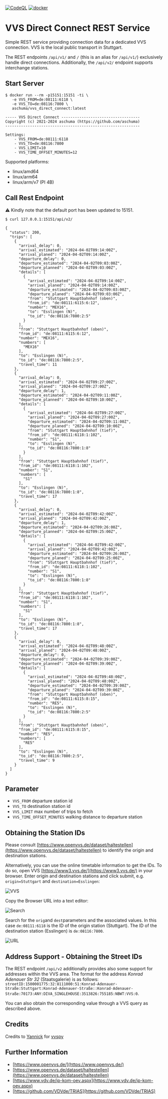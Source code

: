 [![CodeQL](https://github.com/aschuma/vvs_direct_connect/actions/workflows/codeql-analysis.yml/badge.svg)](https://github.com/aschuma/vvs_direct_connect/actions/workflows/codeql-analysis.yml) [![docker](https://github.com/aschuma/vvs_direct_connect/actions/workflows/docker.yml/badge.svg)](https://github.com/aschuma/vvs_direct_connect/actions/workflows/docker.yml)


# VVS Direct Connect REST Service
Simple REST service providing connection data for a dedicated VVS connection. VVS is the local public transport in Stuttgart. 

The REST endpoints `/api/v1/` and `/` (this is an alias for `/api/v1/`) exclusively handle direct connections. Additionally, the `/api/v2/` endpoint supports interchange stations.

## Start Server
```shell
$ docker run --rm -p15151:15151 -ti \
   -e VVS_FROM=de:08111:6118 \
   -e VVS_TO=de:08116:7800 \
   aschuma/vvs_direct_connect:latest

----- VVS Direct Connect -----------------------------------
Copyright (c) 2021-2024 aschuma (https://github.com/aschuma)
------------------------------------------------------------

Settings:
	- VVS_FROM=de:08111:6118
	- VVS_TO=de:08116:7800
	- VVS_LIMIT=10
	- VVS_TIME_OFFSET_MINUTES=12

```

Supported platforms:

* linux/amd64
* linux/arm64
* linux/arm/v7 (PI 4B)

## Call Rest Endpoint

⚠️ Kindly note that the default port has been updated to 15151.

```shell
$ curl 127.0.0.1:15151/api/v2/

{
  "status": 200,
  "trips": [
    {
      "arrival_delay": 0,
      "arrival_estimated": "2024-04-02T09:14:00Z",
      "arrival_planed": "2024-04-02T09:14:00Z",
      "departure_delay": 0,
      "departure_estimated": "2024-04-02T09:03:00Z",
      "departure_planned": "2024-04-02T09:03:00Z",
      "details": [
        {
          "arrival_estimated": "2024-04-02T09:14:00Z",
          "arrival_planed": "2024-04-02T09:14:00Z",
          "departure_estimated": "2024-04-02T09:03:00Z",
          "departure_planed": "2024-04-02T09:03:00Z",
          "from": "Stuttgart Hauptbahnhof (oben)",
          "from_id": "de:08111:6115:6:12",
          "number": "MEX16",
          "to": "Esslingen (N)",
          "to_id": "de:08116:7800:2:5"
        }
      ],
      "from": "Stuttgart Hauptbahnhof (oben)",
      "from_id": "de:08111:6115:6:12",
      "number": "MEX16",
      "numbers": [
        "MEX16"
      ],
      "to": "Esslingen (N)",
      "to_id": "de:08116:7800:2:5",
      "travel_time": 11
    },
    {
      "arrival_delay": 0,
      "arrival_estimated": "2024-04-02T09:27:00Z",
      "arrival_planed": "2024-04-02T09:27:00Z",
      "departure_delay": 1,
      "departure_estimated": "2024-04-02T09:11:00Z",
      "departure_planned": "2024-04-02T09:10:00Z",
      "details": [
        {
          "arrival_estimated": "2024-04-02T09:27:00Z",
          "arrival_planed": "2024-04-02T09:27:00Z",
          "departure_estimated": "2024-04-02T09:11:00Z",
          "departure_planed": "2024-04-02T09:10:00Z",
          "from": "Stuttgart Hauptbahnhof (tief)",
          "from_id": "de:08111:6118:1:102",
          "number": "S1",
          "to": "Esslingen (N)",
          "to_id": "de:08116:7800:1:8"
        }
      ],
      "from": "Stuttgart Hauptbahnhof (tief)",
      "from_id": "de:08111:6118:1:102",
      "number": "S1",
      "numbers": [
        "S1"
      ],
      "to": "Esslingen (N)",
      "to_id": "de:08116:7800:1:8",
      "travel_time": 17
    },
    {
      "arrival_delay": 0,
      "arrival_estimated": "2024-04-02T09:42:00Z",
      "arrival_planed": "2024-04-02T09:42:00Z",
      "departure_delay": 1,
      "departure_estimated": "2024-04-02T09:26:00Z",
      "departure_planned": "2024-04-02T09:25:00Z",
      "details": [
        {
          "arrival_estimated": "2024-04-02T09:42:00Z",
          "arrival_planed": "2024-04-02T09:42:00Z",
          "departure_estimated": "2024-04-02T09:26:00Z",
          "departure_planed": "2024-04-02T09:25:00Z",
          "from": "Stuttgart Hauptbahnhof (tief)",
          "from_id": "de:08111:6118:1:102",
          "number": "S1",
          "to": "Esslingen (N)",
          "to_id": "de:08116:7800:1:8"
        }
      ],
      "from": "Stuttgart Hauptbahnhof (tief)",
      "from_id": "de:08111:6118:1:102",
      "number": "S1",
      "numbers": [
        "S1"
      ],
      "to": "Esslingen (N)",
      "to_id": "de:08116:7800:1:8",
      "travel_time": 17
    },
    {
      "arrival_delay": 0,
      "arrival_estimated": "2024-04-02T09:48:00Z",
      "arrival_planed": "2024-04-02T09:48:00Z",
      "departure_delay": 0,
      "departure_estimated": "2024-04-02T09:39:00Z",
      "departure_planned": "2024-04-02T09:39:00Z",
      "details": [
        {
          "arrival_estimated": "2024-04-02T09:48:00Z",
          "arrival_planed": "2024-04-02T09:48:00Z",
          "departure_estimated": "2024-04-02T09:39:00Z",
          "departure_planed": "2024-04-02T09:39:00Z",
          "from": "Stuttgart Hauptbahnhof (oben)",
          "from_id": "de:08111:6115:8:15",
          "number": "RE5",
          "to": "Esslingen (N)",
          "to_id": "de:08116:7800:2:5"
        }
      ],
      "from": "Stuttgart Hauptbahnhof (oben)",
      "from_id": "de:08111:6115:8:15",
      "number": "RE5",
      "numbers": [
        "RE5"
      ],
      "to": "Esslingen (N)",
      "to_id": "de:08116:7800:2:5",
      "travel_time": 9
    }
  ]
}

```
## Parameter

- `VVS_FROM` departure station id 
- `VVS_TO` destination station id 
- `VVS_LIMIT` max number of trips to fetch
- `VVS_TIME_OFFSET_MINUTES` walking distance to departure station

## Obtaining the Station IDs

Please consult [https://www.openvvs.de/dataset/haltestellen](https://www.openvvs.de/dataset/haltestellen) to identify the origin and destination stations. 

Alternatively, you can use the online timetable information to get the IDs. To do so, open VVS [https://www3.vvs.de/](https://www3.vvs.de/) in your browser. Enter origin and destination stations and click submit, e.g. `origin=Stuttgart` and `destination=Esslingen`:

![VVS](https://raw.githubusercontent.com/aschuma/vvs_direct_connect/main/doc/010_search.png)

Copy the Browser URL into a text editor:

![Search](https://raw.githubusercontent.com/aschuma/vvs_direct_connect/main/doc/020_url.png)

Search for the `orig`and `dest`parameters and the associated values. In this case `de:08111:6118` is the ID of the origin station (Stuttgart).  The ID of the destination station (Esslingen) is `de:08116:7800`.

![URL](https://raw.githubusercontent.com/aschuma/vvs_direct_connect/main/doc/030_url_parameter.png)

## Address Support - Obtaining the Street IDs

The REST endpoint `/api/v2` additionally provides also some support for addresses within the VVS area. The format for the address _Konrad Adenauer Str 32_ (Staatsgalerie) is as follows: `streetID:1500001775:32:8111000:51:Konrad-Adenauer-Straße:Stuttgart:Konrad-Adenauer-Straße::Konrad-Adenauer-Straße:70173:ANY:DIVA_SINGLEHOUSE:3513826:755185:NBWT:VVS:0`.

You can also obtain the corresponding value through a VVS query as described above.

## Credits
Credits to [Yannick](https://github.com/zaanposni) for [vvspy](https://pypi.org/project/vvspy/)

## Further Information
* [https://www.openvvs.de/](https://www.openvvs.de/)
* [https://www.openvvs.de/dataset/haltestellen](https://www.openvvs.de/dataset/haltestellen)
* [https://www.vdv.de/ip-kom-oev.aspx](https://www.vdv.de/ip-kom-oev.aspx)
* [https://github.com/VDVde/TRIAS](https://github.com/VDVde/TRIAS)
